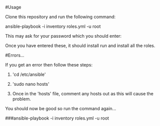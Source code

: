 #Usage

Clone this repository and run the following command:

ansible-playbook -i inventory roles.yml -u root

This may ask for your password which you should enter:

Once you have entered these, it should install run and install all the roles. 


#Errors...

If you get an error then follow these steps:

1) 'cd /etc/ansible'

2) 'sudo nano hosts'

3) Once in the 'hosts' file, comment any hosts out as this will cause the problem.

You should now be good so run the command again...

###ansible-playbook -i inventory roles.yml -u root
